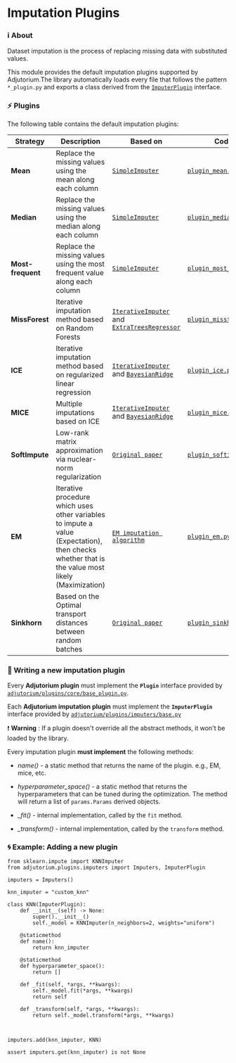 # Imputation Plugins

### :information_source: About


Dataset imputation is the process of replacing missing data with substituted values.


This module provides the default imputation plugins supported by Adjutorium.The library automatically loads every file that follows the pattern `*_plugin.py` and exports a class derived from the [`ImputerPlugin`](base.py) interface.

### :zap: Plugins
The following table contains the default imputation plugins:

| Strategy | Description| Based on| Code | Tests|
|--- | --- | --- | --- | --- |
|**Mean**|Replace the missing values using the mean along each column|[`SimpleImputer`](https://scikit-learn.org/stable/modules/generated/sklearn.impute.SimpleImputer.html)| [`plugin_mean.py`](plugin_mean.py) | [`test_mean.py`](../../../../tests/plugins/imputers/test_mean.py) |
|**Median**|Replace the missing values using the median along each column|[`SimpleImputer`](https://scikit-learn.org/stable/modules/generated/sklearn.impute.SimpleImputer.html)| [`plugin_median.py`](plugin_median.py) | [`test_median.py`](../../../../tests/plugins/imputers/test_median.py)|
|**Most-frequent**|Replace the missing values using the most frequent value along each column|[`SimpleImputer`](https://scikit-learn.org/stable/modules/generated/sklearn.impute.SimpleImputer.html)|[`plugin_most_freq.py`](plugin_most_freq.py) | [`test_most_freq.py`](../../../../tests/plugins/imputers/test_most_freq.py) |
|**MissForest**|Iterative imputation method based on Random Forests| [`IterativeImputer`](https://scikit-learn.org/stable/modules/generated/sklearn.impute.IterativeImputer.html#sklearn.impute.IterativeImputer) and [`ExtraTreesRegressor`](https://scikit-learn.org/stable/modules/generated/sklearn.ensemble.ExtraTreesRegressor.html)| [`plugin_missforest.py`](plugin_missforest.py) |[`test_missforest.py`](../../../../tests/plugins/imputers/test_missforest.py) |
|**ICE**| Iterative imputation method based on regularized linear regression | [`IterativeImputer`](https://scikit-learn.org/stable/modules/generated/sklearn.impute.IterativeImputer.html#sklearn.impute.IterativeImputer) and [`BayesianRidge`](https://scikit-learn.org/stable/modules/generated/sklearn.linear_model.BayesianRidge.html)| [`plugin_ice.py`](plugin_ice.py)| [`test_ice.py`](../../../../tests/plugins/imputers/test_ice.py)|
|**MICE**| Multiple imputations based on ICE| [`IterativeImputer`](https://scikit-learn.org/stable/modules/generated/sklearn.impute.IterativeImputer.html#sklearn.impute.IterativeImputer) and [`BayesianRidge`](https://scikit-learn.org/stable/modules/generated/sklearn.linear_model.BayesianRidge.html)| [`plugin_mice.py`](plugin_mice.py) |[`test_mice.py`](../../../../tests/plugins/imputers/test_mice.py) |
|**SoftImpute**|Low-rank matrix approximation via nuclear-norm regularization| [`Original paper`](https://jmlr.org/papers/volume16/hastie15a/hastie15a.pdf)| [`plugin_softimpute.py`](plugin_softimpute.py)|[`test_softimpute.py`](../../../../tests/plugins/imputers/test_softimpute.py) |
|**EM**|Iterative procedure which uses other variables to impute a value (Expectation), then checks whether that is the value most likely (Maximization)|[`EM imputation algorithm`](https://joon3216.github.io/research_materials/2019/em_imputation.html)|[`plugin_em.py`](plugin_em.py) |[`test_em.py`](../../../../tests/plugins/imputers/test_em.py) |
|**Sinkhorn**|Based on the Optimal transport distances between random batches|[`Original paper`](https://arxiv.org/pdf/2002.03860.pdf)|[`plugin_sinkhorn.py`](plugin_sinkhorn.py) | [`test_sinkhorn.py`](../../../../tests/plugins/imputers/test_sinkhorn.py)|

### :hammer: Writing a new imputation plugin
Every **Adjutorium plugin** must implement the **`Plugin`** interface provided by [`adjutorium/plugins/core/base_plugin.py`](../core/base_plugin.py).

Each **Adjutorium imputation plugin** must implement the **`ImputerPlugin`** interface provided by [`adjutorium/plugins/imputers/base.py`](base.py)

:heavy_exclamation_mark: __Warning__ : If a plugin doesn't override all the abstract methods, it won't be loaded by the library.



Every imputation plugin **must implement** the following methods:
- *name()* - a static method that returns the name of the plugin. e.g., EM, mice, etc.

- *hyperparameter_space()* - a static method that returns the hyperparameters that can be tuned during the optimization. The method will return a list of `params.Params` derived objects.

- *_fit()* - internal implementation, called by the `fit` method.
- *_transform()* - internal implementation, called by the `transform` method.

### :cyclone: Example: Adding a new plugin

```
from sklearn.impute import KNNImputer
from adjutorium.plugins.imputers import Imputers, ImputerPlugin

imputers = Imputers()

knn_imputer = "custom_knn"

class KNN(ImputerPlugin):
    def __init__(self) -> None:
        super().__init__()
        self._model = KNNImputer(n_neighbors=2, weights="uniform")

    @staticmethod
    def name():
        return knn_imputer

    @staticmethod
    def hyperparameter_space():
        return []

    def _fit(self, *args, **kwargs):
        self._model.fit(*args, **kwargs)
        return self

    def _transform(self, *args, **kwargs):
        return self._model.transform(*args, **kwargs)



imputers.add(knn_imputer, KNN)

assert imputers.get(knn_imputer) is not None
```
